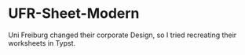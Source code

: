 # UFR-Sheet-Modern

Uni Freiburg changed their corporate Design, so I tried recreating their worksheets in Typst.